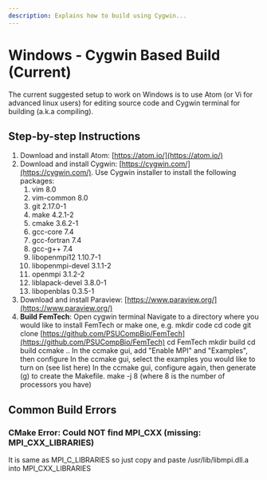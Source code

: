 ```yaml
---
description: Explains how to build using Cygwin...
---
```


# Windows - Cygwin Based Build \(Current\)

The current suggested setup to work on Windows is to use Atom \(or Vi for advanced linux users\) for editing source code and Cygwin terminal for building \(a.k.a compiling\). 

## Step-by-step Instructions

1. Download and install Atom: [https://atom.io/](https://atom.io/)
2. Download and install Cygwin: [https://cygwin.com/](https://cygwin.com/). Use Cygwin installer to install the following packages:
   1. vim 8.0
   2. vim-common 8.0
   3. git 2.17.0-1
   4. make 4.2.1-2
   5. cmake 3.6.2-1
   6. gcc-core 7.4
   7. gcc-fortran 7.4
   8. gcc-g++ 7.4
   9. libopenmpi12 1.10.7-1        
   10. libopenmpi-devel 3.1.1-2  
   11. openmpi 3.1.2-2 
   12. liblapack-devel 3.8.0-1
   13. libopenblas 0.3.5-1 
3. Download and install Paraview: [https://www.paraview.org/](https://www.paraview.org/)
4. **Build FemTech**:  Open cygwin terminal Navigate to a directory where you would like to install FemTech or make one, e.g.  mkdir code cd code git clone [https://github.com/PSUCompBio/FemTech](https://github.com/PSUCompBio/FemTech) cd FemTech mkdir build cd build ccmake .. In the ccmake gui, add "Enable MPI" and "Examples", then configure In the ccmake gui, select the examples you would like to turn on \(see list here\) In the ccmake gui, configure again, then generate \(g\) to create the Makefile. make -j 8 \(where 8 is the number of processors you have\)

## Common Build Errors

### CMake Error: Could NOT find MPI\_CXX \(missing: MPI\_CXX\_LIBRARIES\)

It is same as MPI\_C\_LIBRARIES so just copy and paste /usr/lib/libmpi.dll.a into MPI\_CXX\_LIBRARIES

